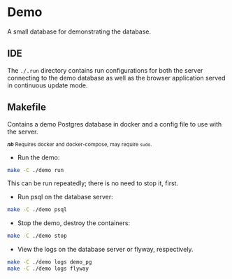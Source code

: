 # Demo

A small database for demonstrating the database.

## IDE

The `./.run` directory contains run configurations for both the server connecting to the demo database as well as
the browser application served in continuous update mode.

## Makefile

Contains a demo Postgres database in docker and a config file to use with the server.

<small>***nb*** Requires docker and docker-compose, may require `sudo`.</small>

* Run the demo:
```bash
make -C ./demo run
```
This can be run repeatedly; there is no need to stop it, first.

* Run psql on the database server:
```bash
make -C ./demo psql
```

* Stop the demo, destroy the containers:
```bash
make -C ./demo stop
```

* View the logs on the database server or flyway, respectively.
```bash
make -C ./demo logs demo_pg
make -C ./demo logs flyway
```